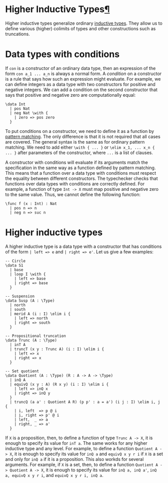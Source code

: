 <h1 id="hits">Higher Inductive Types<a class="headerlink" href="#hits" title="Permanent link">&para;</a></h1>

Higher inductive types generalize ordinary [inductive types](/language-reference/definitions/data).
They allow us to define various (higher) colimits of types and other constructions such as truncations.

# Data types with conditions

If `con` is a constructor of an ordinary data type, then an expression of the form `con a_1 ... a_n` is always a normal form.
A _condition_ on a constructor is a rule that says how such an expression might evaluate.
For example, we can define integers as a data type with two constructors for positive and negative integers.
We can add a condition on the second constructor that says that positive and negative zero are computationally equal:

```arend
\data Int
  | pos Nat
  | neg Nat \with {
    | zero => pos zero
  }
```

To put conditions on a constructor, we need to define it as a function by [pattern matching](/language-reference/definitions/functions/#pattern-matching).
The only difference is that it is not required that all cases are covered.
The general syntax is the same as for ordinary pattern matching.
We need to add either `\with { ... }` or `\elim x_1, ... x_n { ... }` after parameters of the constructor, where `...` is a list of clauses.

A constructor with conditions will evaluate if its arguments match the specification in the same way as a function defined by pattern matching.
This means that a function over a data type with conditions must respect the equality between different constructors.
The typechecker checks that functions over data types with conditions are correctly defined.
For example, a function of type `Int -> X` must map positive and negative zero to the same value.
Thus, we cannot define the following function:

```arend
\func f (x : Int) : Nat
  | pos n => n
  | neg n => suc n
```

# Higher inductive types

A higher inductive type is a data type with a constructor that has conditions of the form `| left => e` and `| right => e'`.
Let us give a few examples:

```arend
-- Circle
\data S1
  | base
  | loop I \with {
    | left => base
    | right => base
  }

-- Suspension
\data Susp (A : \Type)
  | north
  | south
  | merid A (i : I) \elim i {
    | left => north
    | right => south
  }

-- Propositional truncation
\data Trunc (A : \Type)
  | inT A
  | truncT (x y : Trunc A) (i : I) \elim i {
    | left => x
    | right => x
  }

-- Set quotient
\data Quotient (A : \Type) (R : A -> A -> \Type)
  | inQ A
  | equivQ (x y : A) (R x y) (i : I) \elim i {
    | left => inQ x
    | right => inQ y
  }
  | truncQ (a a' : Quotient A R) (p p' : a = a') (i j : I) \elim i, j {
    | i, left  => p @ i
    | i, right => p' @ i
    | left,  _ => a
    | right, _ => a'
  }
```

If `X` is a proposition, then, to define a function of type `Trunc A -> X`, it is enough to specify its value for `inT a`.
The same works for any higher inductive type and any level.
For example, to define a function `Quotient A -> X`, it is enough to specify its value for `inQ a` and `equivQ x y r i` if `X` is a set and only for `inQ a` if it is a proposition.
This also workds for several arguments.
For example, if `X` is a set, then, to define a function `Quotient A -> Quotient A -> X`, it is enough to specify its value for `inQ a, inQ a'`, `inQ a, equivQ x y r i`, and `equivQ x y r i, inQ a`.
